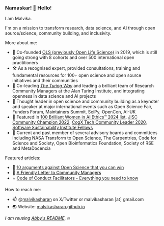 ### Namaskar! 👋 Hello! 

I am Malvika.

I'm on a mission to transform research, data science, and AI through open source/science, community building, and inclusivity.

More about me:

* 🚧 Co-founded [OLS (previously Open Life Science)](https://openlifesci.org/) in 2019, which is still going strong with 8 cohorts and over 500 international open practitioners
* 🛠 As a recognised expert, provided consultations, training and fundamental resources for 100+ open science and open source initiatives and their communities
* 💪 Co-leading _[The Turing Way](https://the-turing-way.netlify.app/index.html)_ and leading a brilliant team of Research Community Managers at the Alan Turing Institute, and integrating openness in data science and AI projects
* 📣 Thought leader in open science and community building as a keynoter and speaker at major international events such as Open Science Fair, Funders Forum, Maintainers Summit, SciPy, OpenCon, AI-UK
* 🎉 Featured in [100 Brilliant Women in AI Ethics™ 2024 list](https://womeninaiethics.org/the-list/of-2024/), [JISC Community Champion 2022](https://www.jisc.ac.uk/events/meet-the-community-champions-of-2022), [CogX Tech Community Leader 2020](https://twitter.com/CogX_Festival/status/1270768314789384193), [Software Sustainability Institute Fellows](https://www.software.ac.uk/fellowship-programme/malvika-sharan)
* 👥 Current and past member of several advisory boards and committees including NASA Transform to Open Science, The Carpentries, Code for Science and Society, Open Bioinformatics Foundation, Society of RSE and MetaDocencia

Featured articles:

* 🎯 [10 arguments against Open Science that you can win](https://malvikasharan.github.io/blogs/open-science-argument/)
* 💌 [A Friendly Letter to Community Managers](https://malvikasharan.github.io/blogs/letter-to-community-managers/)
* ⭐ [Code of Conduct Facilitators - Everything you need to know](https://malvikasharan.github.io/blogs/coc-facilitators/)

How to reach me:

* 📫 @[malvikasharan](https://twitter.com/malvikasharan) on X/Twitter or malvikasharan [at] gmail.com
* 🌏 Website: [malvikasharan.github.io](https://malvikasharan.github.io)

*I am reusing [Abby's README](https://github.com/abbycabs/abbycabs).* 🔥
